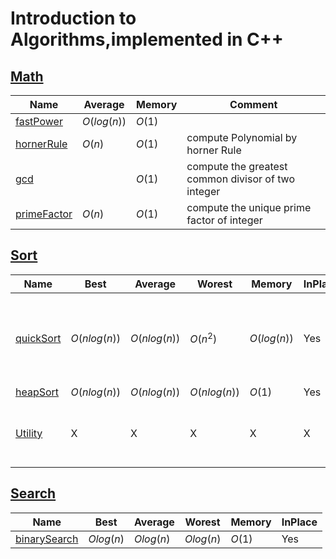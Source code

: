 # Introduction to Algorithms,implemented in C++

## [Math](./src/math/)
| Name | Average | Memory | Comment | 
| ---- | ------- | -------| ------- |
| [fastPower](./src/math/fastPower.cpp) | $O(log(n))$ | $O(1)$ | |
| [hornerRule](./src/math/horner.cpp) | $O(n)$ | $O(1)$ | compute Polynomial by horner Rule |
| [gcd](./src/math/gcd.cpp) |  | $O(1)$ | compute the greatest common divisor of two integer |
| [primeFactor](./src/math/primeFactor.cpp) | $O(n)$ | $O(1)$ | compute the unique prime factor of integer|

## [Sort](./src/sort/)
| Name | Best | Average | Worest | Memory | InPlace | Stability | Comment | 
| ---- | ---- | ------- | ------ | ------ | ------- | --------- | ------ |
| [quickSort](./src/sort/quickSort/) | $O(nlog(n))$ | $O(nlog(n))$ | $O(n^2)$ | $O(log(n))$ | Yes | No | quickSort is usually done in-place with $O(log(n))$ stack space |
| [heapSort](./src/sort/heapSort/) | $O(nlog(n))$ | $O(nlog(n))$ | $O(nlog(n))$ | $O(1)$ | Yes | No |  |
| [Utility](./src/sort/utility/) | X | X | X | X | X | X | some problems soved by sort algorithms |


## [Search](./src/search/)
| Name | Best | Average | Worest | Memory | InPlace |
| ---- | ---- | ------- | ------ | ------ | ------- | 
| [binarySearch](./src/search/binarySearch/) | $Olog(n)$ | $Olog(n)$ | $Olog(n)$ | $O(1)$ | Yes |